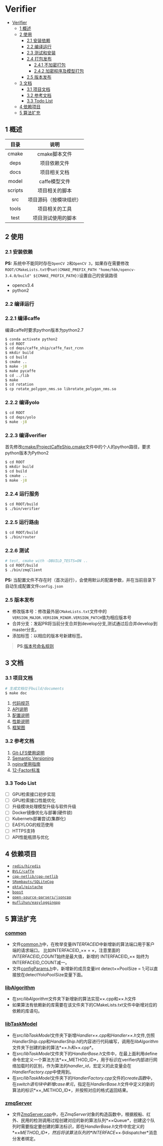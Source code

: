 # Verifier

<!-- TOC -->

- [Verifier](#verifier)
    - [1 概述](#1-概述)
    - [2 使用](#2-使用)
        - [2.1 安装依赖](#21-安装依赖)
        - [2.2 编译运行](#22-编译运行)
        - [2.3 测试和安装](#23-测试和安装)
        - [2.4 打包发布](#24-打包发布)
            - [2.4.1 不加密打包](#241-不加密打包)
            - [2.4.2 加密程序及模型打包](#242-加密程序及模型打包)
        - [2.5 版本发布](#25-版本发布)
    - [3 文档](#3-文档)
        - [3.1 项目文档](#31-项目文档)
        - [3.2 参考文档](#32-参考文档)
        - [3.3 Todo List](#33-todo-list)
    - [4 依赖项目](#4-依赖项目)
    - [5 算法扩充](#5-算法扩充)

<!-- /TOC -->

## 1 概述

|目录|说明|
|:--:|:--:|
|cmake|cmake脚本文件|
|deps|项目依赖文件|
|docs|项目相关文档|
|model|caffe模型文件|
|scripts|项目相关的脚本|
|src|项目源码（按模块组织）|
|tools|项目相关的工具|
|test|项目测试使用的脚本|

## 2 使用

### 2.1 安装依赖

**PS:** 系统中不能同时存在`OpenCV 2`和`OpenCV 3`，如果存在需要修改`ROOT/CMakeLists.txt`中`set(CMAKE_PREFIX_PATH "home/hbk/opencv-3.4.0/build" ${CMAKE_PREFIX_PATH})`设置自己的安装路径
- opencv3.4
- python2

### 2.2 编译运行

### 2.2.1 编译caffe
编译caffe时要求python版本为python2.7
```bash
$ conda activate python2
$ cd ROOT
$ cd deps/caffe_ship/caffe_fast_rcnn
$ mkdir build
$ cd build
$ cmake ..
$ make -j8
$ make pycaffe
$ cd ../lib
$ make
$ cd rotation
$ cp rotate_polygon_nms.so librotate_polygon_nms.so
```

### 2.2.2 编译yolo
```bash
$ cd ROOT
$ cd deps/yolo
$ make -j8
```

### 2.2.3 编译verifier
首先修改[cmake/ProjectCaffeShip.cmake](cmake/ProjectCaffeShip.cmake)文件中的个人的python路径，要求python版本为Python2
```bash
$ cd ROOT
$ mkdir build
$ cd build
$ cmake ..
$ make -j8
```

### 2.2.4 运行服务
```bash
$ cd ROOT/build
$ ./bin/verifier
```

### 2.2.5 运行路由
```bash
$ cd ROOT/build
$ ./bin/router
```

### 2.2.6 测试
```bash
# test, cmake with -DBUILD_TESTS=ON ..
$ cd ROOT/build
$ ./bin/zmqClient
```

**PS:** 当配置文件不存在时（首次运行），会使用默认的配置参数，并在当前目录下自动生成配置文件`config.json`

### 2.5 版本发布

- 修改版本号：修改最外层`CMakeLists.txt`文件中的`VERSION_MAJOR.VERSION_MINOR.VERSION_PATCH`值为相应版本号
- 合并分支：发起PR将当前分支合并到develop分支,测试通过后合并develop到master分支。
- 添加标签：以相应的版本号新建标签。

>**PS**:[版本号命名规则](https://semver.org/)

## 3 文档

### 3.1 项目文档

```bash
# 生成文档位于build/documents
$ make doc
```

1. [代码规范](docs/Code-Style.md)
1. [API说明](docs/API.md)
1. [配置说明](docs/config.md)
1. [性能说明](docs/Performance.md)
1. [框架图](docs/Framework.vsdx)

### 3.2 参考文档

1. [Git-LFS使用说明](docs/Git-LFS-usage.md) 
1. [Semantic Versioning](https://semver.org/)
1. [nginx使用指南](docs/nginx.md)
1. [12-Factor标准](https://12factor.net/zh_cn/)

### 3.3 Todo List

- [ ] GPU检索接口初步实现
- [ ] GPU检索接口性能优化
- [ ] 升级模块处理模型升级与软件升级
- [ ] Docker镜像优化与部署(硬件锁)
- [ ] Kubernets部署尝试(集群化)
- [ ] EASYLOG的规范使用
- [ ] HTTPS支持
- [ ] API性能瓶颈与优化

## 4 依赖项目

- [`redis/hiredis`](https://github.com/redis/hiredis)
- [`BVLC/caffe`](https://github.com/BVLC/caffe)
- [`cpp-netlib/cpp-netlib`](https://github.com/cpp-netlib/cpp-netlib)
- [`SRombauts/SQLiteCpp`](https://github.com/SRombauts/SQLiteCpp)
- [`oktal/pistache`](https://github.com/oktal/pistache)
- [`boost`](http://www.boost.org/)
- [`open-source-parsers/jsoncpp`](https://github.com/open-source-parsers/jsoncpp)
- [`muflihun/easyloggingpp`](https://github.com/muflihun/easyloggingpp)

## 5 算法扩充

### [common](src/common)

- 文件[common.h](src/common/common.h)中，在枚举变量*INTERFACEID*中新增新的算法端口用于客户端的请求端口。
比如INTERFACEID_×× = ×，注意里面的*INTERFACEID_COUNT*始终是最大值，新增的 INTERFACEID_×× 始终为INTERFACEID_COUNT减一。
- 文件[configParams.h](src/common/ConfigParams.h)中，新增新的成员变量int detect××PoolSize = 1;可以直接放在detectYoloPoolSize变量下面。

### [libAlgorithm](src/libAlgorithm)

- 在*src/libAlgorithm*文件夹下新增新的算法实现××.cpp和××.h文件
- 如果算法有依赖新的库需要在该文件夹下的CMakeLists.txt文件中新增对应的依赖的库语句。

### [libTaskModel](src/libTaskModel)

- 在*src/libTaskModel*文件夹下新增*Handler××.cpp*和*Handler××.h*文件,仿照*HandlerShip.cpp*和*HandlerShip.h*的内容进行代码编写，调用在*libAlgorithm*文件夹下创建的新的算法*××.h*和*××.cpp*。
- 在*src/libTaskModel*文件夹下的*HandlerBase.h*文件中，在最上面利用define命令宏定义一个算法方法*××_METHOD_ID*，用于标识在verifier内部进行网络加载时的区别，作为算法的*handler_id*，宏定义的此变量会在*HandlerFactory.cpp*中使用到。
- 在*src/libTaskModel*文件夹下的*HandlerFactory.cpp*文件的*create函数*中，在*switch语句块中新增case单元*，指定在*HandlerBase.h*文件中定义的新的算法的标识*××_METHOD_ID*，并按照对应的格式返回结果。

### [zmqServer](src/zmqServer)

- 文件[ZmqServer.cpp](src/zmqServer/ZmqServer.cpp)中，在*ZmqServer*对象的构造函数中，根据舰船、红外、民用的检测调用过程创建对应的新的算法队列*××Queue*，创建这个队列时需要指定要创建的算法标识，即在*HandlerBase.h*文件中宏定义的*××_METHOD_ID*，然后将该算法队列的*INTERFACE_××*与*dispatcher*消息分发者绑定。




